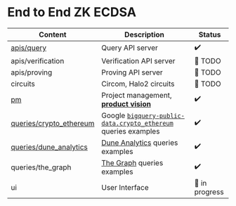 # End to End ZK ECDSA


| Content                                              | Description                                                                                                                                                | Status             |
|------------------------------------------------------|------------------------------------------------------------------------------------------------------------------------------------------------------------|--------------------|
| [apis/query](./apis/query)                           | Query API server                                                                                                                                           | :heavy_check_mark: |
| apis/verification                                    | Verification API server                                                                                                                                    | 📅 TODO            |
| apis/proving                                         | Proving API server                                                                                                                                         | 📅 TODO            |
| circuits                                             | Circom, Halo2 circuits                                                                                                                                     | 📅 TODO            |
| [pm](./pm)                                           | Project management, [**product vision**](./pm/product-vision.md)                                                                                           | :heavy_check_mark: |
| [queries/crypto_ethereum](./queries/crypto_ethereum) | Google [`bigquery-public-data.crypto_ethereum`](https://console.cloud.google.com/marketplace/product/ethereum/crypto-ethereum-blockchain) queries examples | :heavy_check_mark: |
| [queries/dune_analytics](./queries/dune_analytics)   | [Dune Analytics](https://dune.com/) queries examples                                                                                                       | :heavy_check_mark: |
| queries/the_graph                                    | [The Graph](https://thegraph.com/en/) queries examples                                                                                                     | :heavy_check_mark: |
| ui                                                   | User Interface                                                                                                                                             | 🚧 in progress     |
